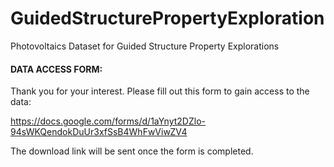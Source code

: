 # GuidedStructurePropertyExploration
Photovoltaics Dataset for Guided Structure Property Explorations

#### DATA ACCESS FORM:

Thank you for your interest. Please fill out this form to gain access to the data:

https://docs.google.com/forms/d/1aYnyt2DZlo-94sWKQendokDuUr3xfSsB4WhFwViwZV4

The download link will be sent once the form is completed. 
